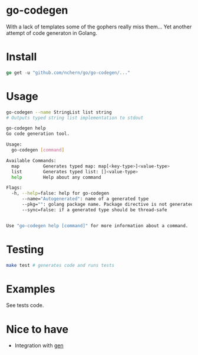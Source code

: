 go-codegen
==

With a lack of templates some of the gophers really miss them...
Yet another attempt of code generaton in Golang.

Install
===
```go
go get -u "github.com/nchern/go/go-codegen/..."
```

Usage
===
```bash
go-codegen --name StringList list string
# Outputs typed string list implementation to stdout
```

```bash
go-codegen help
Go code generation tool.

Usage: 
  go-codegen [command]

Available Commands: 
  map         Generates typed map: map[<key-type>]<value-type>
  list        Generates typed list: []<value-type>
  help        Help about any command

Flags:
  -h, --help=false: help for go-codegen
      --name="Autogenerated": name of a generated type 
      --pkg="": golang package name. Package directive is not generated if this param is empty
      --sync=false: if a generated type should be thread-safe


Use "go-codegen help [command]" for more information about a command.
```

Testing
===
```bash
make test # generates code and runs tests
```

Examples
===
See tests code.

Nice to have
===
 * Integration with [gen](http://alikewise.com/gen/)

